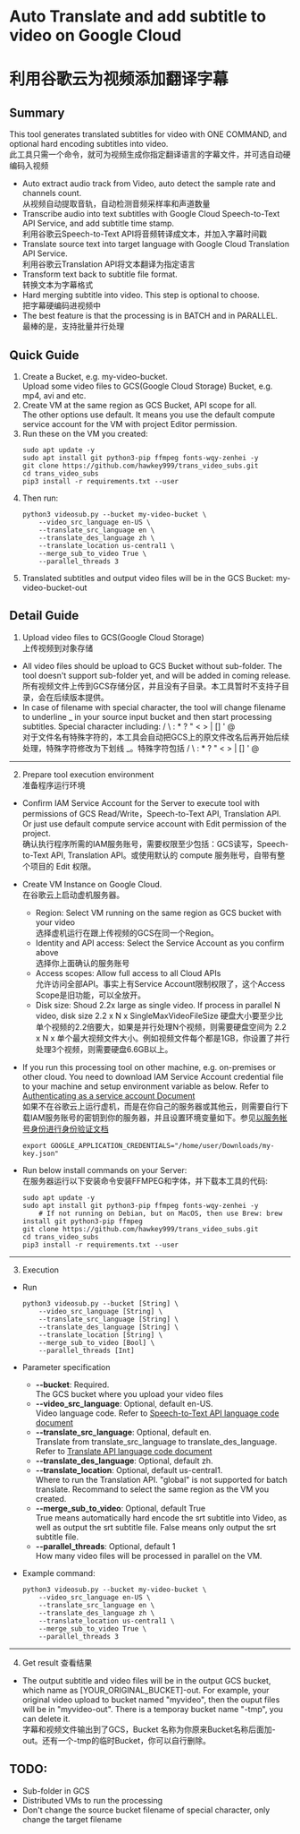 # Auto Translate and add subtitle to video on Google Cloud  
# 利用谷歌云为视频添加翻译字幕

## Summary
This tool generates translated subtitles for video with ONE COMMAND, and optional hard encoding subtitles into video.  
此工具只需一个命令，就可为视频生成你指定翻译语言的字幕文件，并可选自动硬编码入视频  
* Auto extract audio track from Video, auto detect the sample rate and channels count.  
从视频自动提取音轨，自动检测音频采样率和声道数量  
* Transcribe audio into text subtitles with Google Cloud Speech-to-Text API Service, and add subtitle time stamp.  
利用谷歌云Speech-to-Text API将音频转译成文本，并加入字幕时间戳  
* Translate source text into target language with Google Cloud Translation API Service.  
利用谷歌云Translation API将文本翻译为指定语言  
* Transform text back to subtitle file format.  
转换文本为字幕格式  
* Hard merging subtitle into video. This step is optional to choose.  
把字幕硬编码进视频中   
* The best feature is that the processing is in BATCH and in PARALLEL.  
最棒的是，支持批量并行处理

## Quick Guide
1. Create a Bucket, e.g. my-video-bucket.  
Upload some video files to GCS(Google Cloud Storage) Bucket, e.g. mp4, avi and etc.
2. Create VM at the same region as GCS Bucket, API scope for all.  
The other options use default. It means you use the default compute service account for the VM with project Editor permission.
3. Run these on the VM you created:
    ```
    sudo apt update -y
    sudo apt install git python3-pip ffmpeg fonts-wqy-zenhei -y
    git clone https://github.com/hawkey999/trans_video_subs.git
    cd trans_video_subs
    pip3 install -r requirements.txt --user
    ```
4. Then run:
    ```
    python3 videosub.py --bucket my-video-bucket \
        --video_src_language en-US \
        --translate_src_language en \
        --translate_des_language zh \
        --translate_location us-central1 \
        --merge_sub_to_video True \
        --parallel_threads 3
    ```
5. Translated subtitles and output video files will be in the GCS Bucket: my-video-bucket-out

## Detail Guide
1. Upload video files to GCS(Google Cloud Storage)  
上传视频到对象存储 
* All video files should be upload to GCS Bucket without sub-folder. The tool doesn't support sub-folder yet, and will be added in coming release.  
所有视频文件上传到GCS存储分区，并且没有子目录。本工具暂时不支持子目录，会在后续版本提供。  
* In case of filename with special character, the tool will change filename to underline _ in your source input bucket and then start processing subtitles. Special character including: / \ : * ? " < > | [] ' @  
对于文件名有特殊字符的，本工具会自动把GCS上的原文件改名后再开始后续处理，特殊字符修改为下划线 _。特殊字符包括 / \ : * ? " < > | [] ' @
___
2. Prepare tool execution environment  
准备程序运行环境
* Confirm IAM Service Account for the Server to execute tool with permissions of GCS Read/Write，Speech-to-Text API, Translation API. Or just use default compute service account with Edit permission of the project.     
确认执行程序所需的IAM服务账号，需要权限至少包括：GCS读写，Speech-to-Text API, Translation API。或使用默认的 compute 服务账号，自带有整个项目的 Edit 权限。
* Create VM Instance on Google Cloud.  
在谷歌云上启动虚机服务器。  
    - Region: Select VM running on the same region as GCS bucket with your video  
    选择虚机运行在跟上传视频的GCS在同一个Region。  
    - Identity and API access: Select the Service Account as you confirm above  
    选择你上面确认的服务账号  
    - Access scopes: Allow full access to all Cloud APIs  
    允许访问全部API。事实上有Service Account限制权限了，这个Access Scope是旧功能，可以全放开。
    - Disk size: Shoud 2.2x large as single video. If process in parallel N video, disk size 2.2 x N x SingleMaxVideoFileSize
    硬盘大小要至少比单个视频的2.2倍要大，如果是并行处理N个视频，则需要硬盘空间为 2.2 x N x 单个最大视频文件大小。例如视频文件每个都是1GB，你设置了并行处理3个视频，则需要硬盘6.6GB以上。

* If you run this processing tool on other machine, e.g. on-premises or other cloud. You need to download IAM Service Account credential file to your machine and setup environment variable as below. Refer to [Authenticating as a service account Document](https://cloud.google.com/docs/authentication/production)  
如果不在谷歌云上运行虚机，而是在你自己的服务器或其他云，则需要自行下载IAM服务账号的密钥到你的服务器，并且设置环境变量如下。参见[以服务帐号身份进行身份验证文档](https://cloud.google.com/docs/authentication/production)
    ```
    export GOOGLE_APPLICATION_CREDENTIALS="/home/user/Downloads/my-key.json"  
    ```

* Run below install commands on your Server:  
在服务器运行以下安装命令安装FFMPEG和字体，并下载本工具的代码:   
    ```
    sudo apt update -y
    sudo apt install git python3-pip ffmpeg fonts-wqy-zenhei -y
        # If not running on Debian, but on MacOS, then use Brew: brew install git python3-pip ffmpeg
    git clone https://github.com/hawkey999/trans_video_subs.git
    cd trans_video_subs
    pip3 install -r requirements.txt --user
    ```
___
3. Execution 
* Run
    ```
    python3 videosub.py --bucket [String] \
        --video_src_language [String] \
        --translate_src_language [String] \
        --translate_des_language [String] \
        --translate_location [String] \
        --merge_sub_to_video [Bool] \
        --parallel_threads [Int]
    ```
* Parameter specification
    - **--bucket**: Required.  
    The GCS bucket where you upload your video files
    - **--video_src_language**: Optional, default en-US.  
    Video language code. Refer to [Speech-to-Text API language code document](https://cloud.google.com/speech-to-text/docs/languages)
    - **--translate_src_language**: Optional, default en.  
    Translate from translate_src_language to translate_des_language. Refer to [Translate API language code document](https://cloud.google.com/translate/docs/languages)
    - **--translate_des_language**: Optional, default zh.
    - **--translate_location**: Optional, default us-central1.   
    Where to run the Translation API. "global" is not supported for batch translate. Recommand to select the same region as the VM you created.
    - **--merge_sub_to_video**: Optional, default True   
    True means automatically hard encode the srt subtitle into Video, as well as output the srt subtitle file. False means only output the srt subtitle file.
    - **--parallel_threads**: Optional, default 1  
    How many video files will be processed in parallel on the VM. 

* Example command:
    ```
    python3 videosub.py --bucket my-video-bucket \
        --video_src_language en-US \
        --translate_src_language en \
        --translate_des_language zh \
        --translate_location us-central1 \
        --merge_sub_to_video True \
        --parallel_threads 3
    ```
___
4. Get result 查看结果
* The output subtitle and video files will be in the output GCS bucket, which name as [YOUR_ORIGINAL_BUCKET]-out. For example, your original video upload to bucket named "myvideo", then the ouput files will be in "myvideo-out". There is a temporay bucket name "-tmp", you can delete it.  
字幕和视频文件输出到了GCS，Bucket 名称为你原来Bucket名称后面加-out。还有一个-tmp的临时Bucket，你可以自行删除。

## TODO:
* Sub-folder in GCS
* Distributed VMs to run the processing 
* Don't change the source bucket filename of special character, only change the target filename